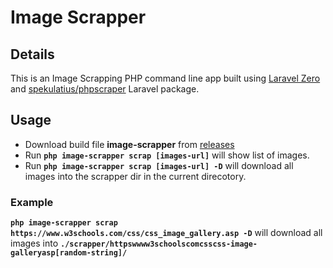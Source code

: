 # Image Scrapper

## Details
This is an Image Scrapping PHP command line app built using [Laravel Zero](https://github.com/laravel-zero/laravel-zero) and [spekulatius/phpscraper](https://github.com/spekulatius/phpscraper) Laravel package.

## Usage

- Download build file __image-scrapper__ from [releases](https://github.com/aliadhillon/image-scrapper/releases)
- Run __`php image-scrapper scrap [images-url]`__ will show list of images.
- Run __`php image-scrapper scrap [images-url] -D`__ will download all images into the scrapper dir in the current direcotory.

### Example

__`php image-scrapper scrap https://www.w3schools.com/css/css_image_gallery.asp -D`__ will download all images into __`./scrapper/httpswwww3schoolscomcsscss-image-galleryasp[random-string]/`__

